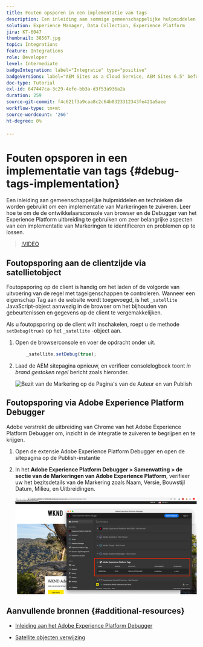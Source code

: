 ```yaml
---
title: Fouten opsporen in een implementatie van tags
description: Een inleiding aan sommige gemeenschappelijke hulpmiddelen en technieken om een implementatie van Markeringen te zuiveren. Leer hoe te om de de ontwikkelaarsconsole van browser en de Debugger van het Experience Platform uitbreiding te gebruiken om zeer belangrijke aspecten van een implementatie van Markeringen te identificeren en problemen op te lossen.
solution: Experience Manager, Data Collection, Experience Platform
jira: KT-6047
thumbnail: 38567.jpg
topic: Integrations
feature: Integrations
role: Developer
level: Intermediate
badgeIntegration: label="Integratie" type="positive"
badgeVersions: label="AEM Sites as a Cloud Service, AEM Sites 6.5" before-title="false"
doc-type: Tutorial
exl-id: 647447ca-3c29-4efe-bb3a-d3f53a936a2a
duration: 259
source-git-commit: f4c621f3a9caa8c2c64b8323312343fe421a5aee
workflow-type: tm+mt
source-wordcount: '266'
ht-degree: 0%

---
```


# Fouten opsporen in een implementatie van tags {#debug-tags-implementation}

Een inleiding aan gemeenschappelijke hulpmiddelen en technieken die worden gebruikt om een implementatie van Markeringen te zuiveren. Leer hoe te om de de ontwikkelaarsconsole van browser en de Debugger van het Experience Platform uitbreiding te gebruiken om zeer belangrijke aspecten van een implementatie van Markeringen te identificeren en problemen op te lossen.

>[!VIDEO](https://video.tv.adobe.com/v/38567?quality=12&learn=on)

## Foutopsporing aan de clientzijde via satellietobject

Foutopsporing op de client is handig om het laden of de volgorde van uitvoering van de regel met tageigenschappen te controleren. Wanneer een eigenschap Tag aan de website wordt toegevoegd, is het `_satellite` JavaScript-object aanwezig in de browser om het bijhouden van gebeurtenissen en gegevens op de client te vergemakkelijken.

Als u foutopsporing op de client wilt inschakelen, roept u de methode `setDebug(true)` op het `_satellite` -object aan.

1. Open de browserconsole en voer de opdracht onder uit.

   ```javascript
       _satellite.setDebug(true);
   ```

1. Laad de AEM sitepagina opnieuw, en verifieer consolelogboek toont _in brand gestoken regel_ bericht zoals hieronder.

   ![ Bezit van de Markering op de Pagina&#39;s van de Auteur en van Publish ](assets/satellite-object-debugging.png)

## Foutopsporing via Adobe Experience Platform Debugger

Adobe verstrekt de uitbreiding van Chrome van het Adobe Experience Platform Debugger [ ](https://chrome.google.com/webstore/detail/adobe-experience-platform/bfnnokhpnncpkdmbokanobigaccjkpob) om, inzicht in de integratie te zuiveren te begrijpen en te krijgen.

1. Open de extensie Adobe Experience Platform Debugger en open de sitepagina op de Publish-instantie

2. In het **Adobe Experience Platform Debugger > Samenvatting > de sectie van de Markeringen van Adobe Experience Platform**, verifieer uw het bezitsdetails van de Markering zoals Naam, Versie, Bouwstijl Datum, Milieu, en Uitbreidingen.

   ![ Adobe Experience Platform Debugger en de Details van het Bezit van de Markering ](assets/tag-property-details.png)

## Aanvullende bronnen {#additional-resources}

+ [ Inleiding aan het Adobe Experience Platform Debugger ](https://experienceleague.adobe.com/docs/platform-learn/data-collection/debugger/overview.html)

+ [ Satellite objecten verwijzing ](https://experienceleague.adobe.com/docs/experience-platform/tags/client-side/satellite-object.html)
